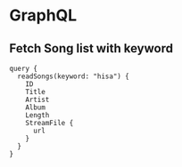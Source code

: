 # GraphQL

## Fetch Song list with keyword

```
query {
  readSongs(keyword: "hisa") {
    ID
    Title
    Artist
    Album
    Length
    StreamFile {
      url
    }
  }
}
```